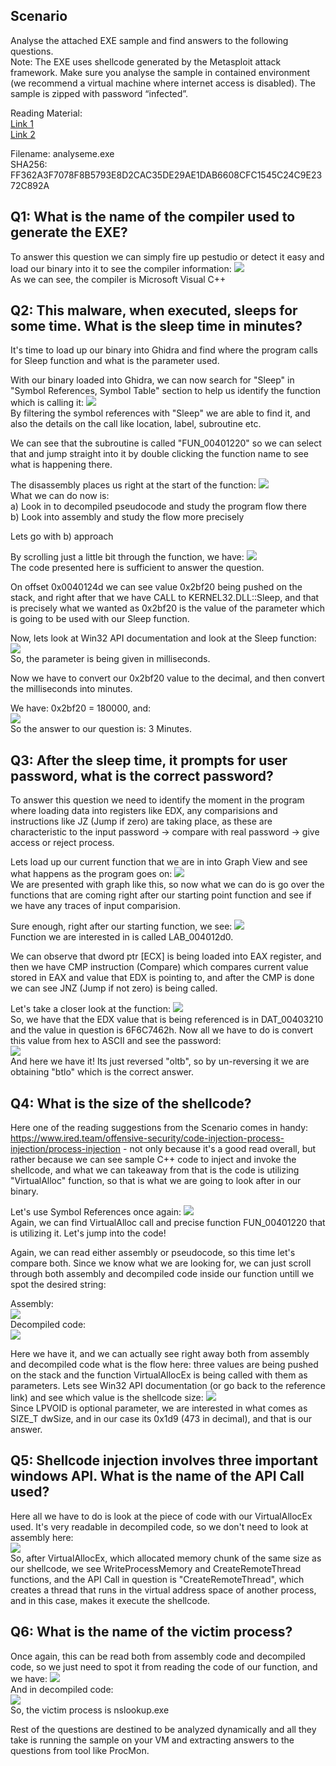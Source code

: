 ## Scenario
Analyse the attached EXE sample and find answers to the following questions.  
Note: The EXE uses shellcode generated by the Metasploit attack framework. Make sure you analyse the sample in contained environment (we recommend a virtual machine where internet access is disabled). The sample is zipped with password “infected”.  

Reading Material:  
[Link 1](https://www.ired.team/offensive-security/code-injection-process-injection/process-injection)  
[Link 2](https://sevrosecurity.com/2020/04/08/process-injection-part-1-createremotethread/#process_injection_primer)

Filename: analyseme.exe <br />
SHA256: FF362A3F7078F8B5793E8D2CAC35DE29AE1DAB6608CFC1545C24C9E2372C892A <br />

## Q1: What is the name of the compiler used to generate the EXE?
To answer this question we can simply fire up pestudio or detect it easy and load our binary into it to see the compiler information:
<img src='png/Pasted image 20230127223447.png'> <br />
As we can see, the compiler is Microsoft Visual C++

## Q2: This malware, when executed, sleeps for some time. What is the sleep time in minutes?
It's time to load up our binary into Ghidra and find where the program calls for Sleep function and what is the parameter used.

With our binary loaded into Ghidra, we can now search for "Sleep" in "Symbol References, Symbol Table" section to help us identify the function which is calling it:
<img src='png/Pasted image 20230127224012.png'> <br />
By filtering the symbol references with "Sleep" we are able to find it, and also the details on the call like location, label, subroutine etc.

We can see that the subroutine is called "FUN_00401220" so we can select that and jump straight into it by double clicking the function name to see what is happening there.

The disassembly places us right at the start of the function:
<img src='png/Pasted image 20230127224229.png'> <br />
What we can do now is: <br />
a) Look in to decompiled pseudocode and study the program flow there <br />
b) Look into assembly and study the flow more precisely <br />

Lets go with b) approach <br />

By scrolling just a little bit through the function, we have:
<img src='png/Pasted image 20230127224405.png'> <br />
The code presented here is sufficient to answer the question.

On offset 0x0040124d we can see value 0x2bf20 being pushed on the stack, and right after that we have CALL to KERNEL32.DLL::Sleep, and that is precisely what we wanted as 0x2bf20 is the value of the parameter which is going to be used with our Sleep function.

Now, lets look at Win32 API documentation and look at the Sleep function:
<img src='png/Pasted image 20230127224730.png'> <br />
So, the parameter is being given in milliseconds.

Now we have to convert our 0x2bf20 value to the decimal, and then convert the milliseconds into minutes.

We have: 0x2bf20 = 180000, and: <br />
<img src='png/Pasted image 20230127224856.png'> <br />
So the answer to our question is: 3 Minutes.

## Q3: After the sleep time, it prompts for user password, what is the correct password?
To answer this question we need to identify the moment in the program where loading data into registers like EDX, any comparisions and instructions like JZ (Jump if zero) are taking place, as these are characteristic to the input password -> compare with real password -> give access or reject process.

Lets load up our current function that we are in into Graph View and see what happens as the program goes on:
<img src='png/Pasted image 20230127225850.png'> <br />
We are presented with graph like this, so now what we can do is go over the functions that are coming right after our starting point function and see if we have any traces of input comparision.

Sure enough, right after our starting function, we see:
<img src='png/Pasted image 20230127230010.png'> <br />
Function we are interested in is called LAB_004012d0.

We can observe that dword ptr [ECX] is being loaded into EAX register, and then we have CMP instruction (Compare) which compares current value stored in EAX and value that EDX is pointing to, and after the CMP is done we can see JNZ (Jump if not zero) is being called.

Let's take a closer look at the function:
<img src='png/Pasted image 20230127230300.png'> <br />
So, we have that the EDX value that is being referenced is in DAT_00403210 and the value in question is 6F6C7462h. Now all we have to do is convert this value from hex to ASCII and see the password: <br />
<img src='png/Pasted image 20230127230510.png'> <br />
And here we have it! Its just reversed "oltb", so by un-reversing it we are obtaining "btlo" which is the correct answer.

## Q4: What is the size of the shellcode?
Here one of the reading suggestions from the Scenario comes in handy: https://www.ired.team/offensive-security/code-injection-process-injection/process-injection - not only because it's a good read overall, but rather because we can see sample C++ code to inject and invoke the shellcode, and what we can takeaway from that is the code is utilizing "VirtualAlloc" function, so that is what we are going to look after in our binary.

Let's use Symbol References once again:
<img src='png/Pasted image 20230127230959.png'> <br />
Again, we can find VirtualAlloc call and precise function FUN_00401220 that is utilizing it. Let's jump into the code!

Again, we can read either assembly or pseudocode, so this time let's compare both. Since we know what we are looking for, we can just scroll through both assembly and decompiled code inside our function untill we spot the desired string:

Assembly:<br />
<img src='png/Pasted image 20230127231216.png'> <br />
Decompiled code:<br />
<img src='png/Pasted image 20230127231332.png'> <br />

Here we have it, and we can actually see right away both from assembly and decompiled code what is the flow here: three values are being pushed on the stack and the function VirtualAllocEx is being called with them as parameters. Lets see Win32 API documentation (or go back to the reference link) and see which value is the shellcode size:
<img src='png/Pasted image 20230127231642.png'> <br />
Since LPVOID is optional parameter, we are interested in what comes as SIZE_T dwSize, and in our case its 0x1d9 (473 in decimal), and that is our answer.

## Q5: Shellcode injection involves three important windows API. What is the name of the API Call used?
Here all we have to do is look at the piece of code with our VirtualAllocEx used. It's very readable in decompiled code, so we don't need to look at assembly here:<br />
<img src='png/Pasted image 20230127232133.png'> <br />
So, after VirtualAllocEx, which allocated memory chunk of the same size as our shellcode, we see WriteProcessMemory and CreateRemoteThread functions, and the API Call in question is "CreateRemoteThread", which creates a thread that runs in the virtual address space of another process, and in this case, makes it execute the shellcode.

## Q6: What is the name of the victim process?
Once again, this can be read both from assembly code and decompiled code, so we just need to spot it from reading the code of our function, and we have:
<img src='png/Pasted image 20230127232736.png'> <br />
And in decompiled code: <br />
<img src='png/Pasted image 20230127232811.png'> <br />
So, the victim process is nslookup.exe

Rest of the questions are destined to be analyzed dynamically and all they take is running the sample on your VM and extracting answers to the questions from tool like ProcMon.
